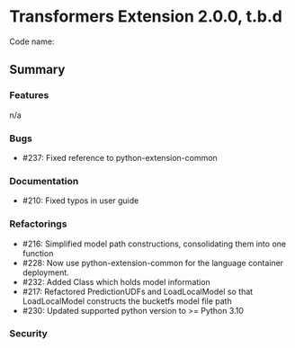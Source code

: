# Transformers Extension 2.0.0, t.b.d

Code name: 

## Summary


### Features

n/a

### Bugs

- #237: Fixed reference to python-extension-common

### Documentation

- #210: Fixed typos in user guide

### Refactorings

- #216: Simplified model path constructions, consolidating them into one function
- #228: Now use python-extension-common for the language container deployment.
- #232: Added Class which holds model information  
- #217: Refactored PredictionUDFs and LoadLocalModel so that LoadLocalModel constructs the bucketfs model file path
- #230: Updated supported python version to >= Python 3.10

### Security 

